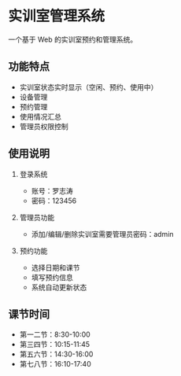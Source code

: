 # 实训室管理系统

一个基于 Web 的实训室预约和管理系统。

## 功能特点

- 实训室状态实时显示（空闲、预约、使用中）
- 设备管理
- 预约管理
- 使用情况汇总
- 管理员权限控制

## 使用说明

1. 登录系统
   - 账号：罗志涛
   - 密码：123456

2. 管理员功能
   - 添加/编辑/删除实训室需要管理员密码：admin

3. 预约功能
   - 选择日期和课节
   - 填写预约信息
   - 系统自动更新状态

## 课节时间

- 第一二节：8:30-10:00
- 第三四节：10:15-11:45
- 第五六节：14:30-16:00
- 第七八节：16:10-17:40 